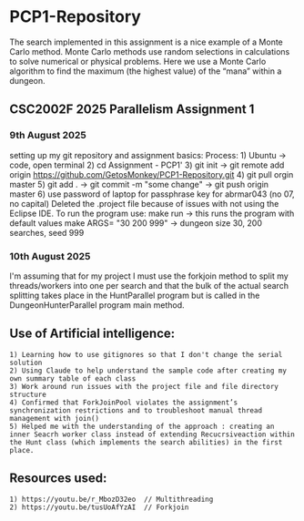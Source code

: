 # PCP1-Repository
The search implemented in this assignment is a nice example of a Monte Carlo method. Monte Carlo methods use random selections in calculations to solve numerical or physical problems. Here we use a Monte Carlo algorithm to find the maximum (the highest value) of the “mana” within a dungeon.

## CSC2002F 2025 Parallelism Assignment 1

### 9th August 2025

setting up my git repository and assignment basics: 
    Process:
    1) Ubuntu -> code, open terminal
    2) cd Assignment - PCP1'
    3) git init -> git remote add origin https://github.com/GetosMonkey/PCP1-Repository.git
    4) git pull orgin master
    5) git add . -> git commit -m "some change" -> git push origin master
    6) use password of laptop for passphrase key for abrmar043 (no 07, no capital) 
Deleted the .project file because of issues with not using the Eclipse IDE.
To run the program use: make run -> this runs the program with default values
                        make ARGS= "30 200 999" -> dungeon size 30, 200 searches, seed 999

### 10th August 2025 

I'm assuming that for my project I must use the forkjoin method to split my threads/workers into one per search and that the bulk of the actual search splitting takes place in the HuntParallel program but is called in the DungeonHunterParallel program main method. 

## Use of Artificial intelligence: 
    1) Learning how to use gitignores so that I don't change the serial solution
    2) Using Claude to help understand the sample code after creating my own summary table of each class
    3) Work around run issues with the project file and file directory structure
    4) Confirmed that ForkJoinPool violates the assignment’s synchronization restrictions and to troubleshoot manual thread management with join()
    5) Helped me with the understanding of the approach : creating an inner Seacrh worker class instead of extending Recucrsiveaction within the Hunt class (which implements the search abilities) in the first place.
## Resources used: 
    1) https://youtu.be/r_MbozD32eo  // Multithreading
    2) https://youtu.be/tusUoAfYzAI  // Forkjoin